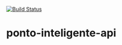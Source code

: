 [![Build Status](https://travis-ci.org/franciscomazali/ponto-inteligente-api.svg?branch=master)](https://travis-ci.org/franciscomazali/ponto-inteligente-api)

# ponto-inteligente-api